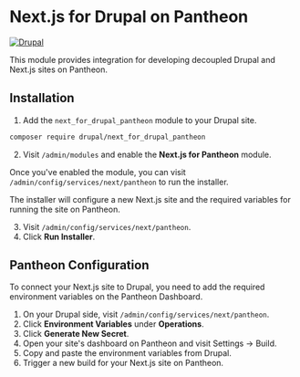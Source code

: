# Next.js for Drupal on Pantheon

[![Drupal](https://github.com/chapter-three/pantheon-next/actions/workflows/drupal.yml/badge.svg)](https://github.com/chapter-three/pantheon-next/actions/workflows/drupal.yml)

This module provides integration for developing decoupled Drupal and Next.js sites on Pantheon.

## Installation

1. Add the `next_for_drupal_pantheon` module to your Drupal site.

```bash
composer require drupal/next_for_drupal_pantheon
```

2. Visit `/admin/modules` and enable the **Next.js for Pantheon** module.

Once you've enabled the module, you can visit `/admin/config/services/next/pantheon` to run the installer.

The installer will configure a new Next.js site and the required variables for running the site on Pantheon.

3. Visit `/admin/config/services/next/pantheon`.
4. Click **Run Installer**.

## Pantheon Configuration

To connect your Next.js site to Drupal, you need to add the required environment variables on the Pantheon Dashboard.

1. On your Drupal side, visit `/admin/config/services/next/pantheon`.
2. Click **Environment Variables** under **Operations**.
3. Click **Generate New Secret**.
4. Open your site's dashboard on Pantheon and visit Settings → Build.
5. Copy and paste the environment variables from Drupal.
6. Trigger a new build for your Next.js site on Pantheon.
